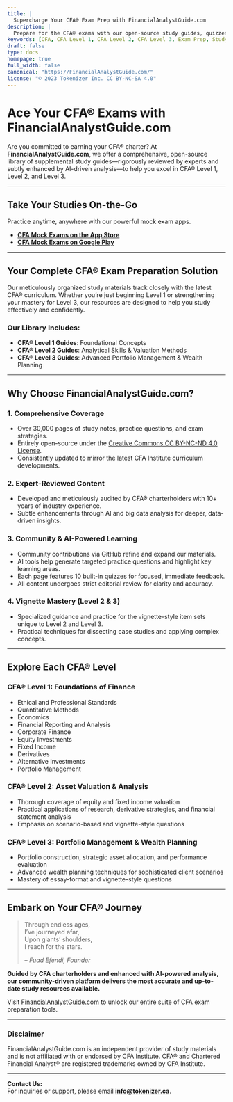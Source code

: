 ```yaml
---
title: |
  Supercharge Your CFA® Exam Prep with FinancialAnalystGuide.com
description: |
  Prepare for the CFA® exams with our open-source study guides, quizzes, and mock exam apps. Access in-depth content, enhanced by AI-driven analysis and expert review, for Level 1, 2, & 3.
keywords: [CFA, CFA Level 1, CFA Level 2, CFA Level 3, Exam Prep, Study Guide, Financial Analysis, Investment Analysis, Securities Analysis, CFA® Program, AI, Big Data]
draft: false
type: docs
homepage: true
full_width: false
canonical: "https://FinancialAnalystGuide.com/"
license: "© 2023 Tokenizer Inc. CC BY-NC-SA 4.0"
---
```


# Ace Your CFA® Exams with FinancialAnalystGuide.com

Are you committed to earning your CFA® charter? At **FinancialAnalystGuide.com**, we offer a comprehensive, open-source library of supplemental study guides—rigorously reviewed by experts and subtly enhanced by AI-driven analysis—to help you excel in CFA® Level 1, Level 2, and Level 3.

---

## Take Your Studies On-the-Go

Practice anytime, anywhere with our powerful mock exam apps.


* **[CFA Mock Exams on the App Store](https://apps.apple.com/us/app/cfa-mock-exams/id6748266216)**
* **[CFA Mock Exams on Google Play](https://play.google.com/store/apps/details?id=ca.tokenizer.cfa_mock_exams)**

---

## Your Complete CFA® Exam Preparation Solution

Our meticulously organized study materials track closely with the latest CFA® curriculum. Whether you’re just beginning Level 1 or strengthening your mastery for Level 3, our resources are designed to help you study effectively and confidently.

### Our Library Includes:

- **CFA® Level 1 Guides**: Foundational Concepts  
- **CFA® Level 2 Guides**: Analytical Skills & Valuation Methods  
- **CFA® Level 3 Guides**: Advanced Portfolio Management & Wealth Planning  

---

## Why Choose FinancialAnalystGuide.com?

### 1. Comprehensive Coverage

- Over 30,000 pages of study notes, practice questions, and exam strategies.  
- Entirely open-source under the [Creative Commons CC BY-NC-ND 4.0 License](https://creativecommons.org/licenses/by-nc-nd/4.0/).  
- Consistently updated to mirror the latest CFA Institute curriculum developments.

### 2. Expert-Reviewed Content

- Developed and meticulously audited by CFA® charterholders with 10+ years of industry experience.  
- Subtle enhancements through AI and big data analysis for deeper, data-driven insights.

### 3. Community & AI-Powered Learning

- Community contributions via GitHub refine and expand our materials.  
- AI tools help generate targeted practice questions and highlight key learning areas.  
- Each page features 10 built-in quizzes for focused, immediate feedback.  
- All content undergoes strict editorial review for clarity and accuracy.

### 4. Vignette Mastery (Level 2 & 3)

- Specialized guidance and practice for the vignette-style item sets unique to Level 2 and Level 3.  
- Practical techniques for dissecting case studies and applying complex concepts.


---

## Explore Each CFA® Level

### CFA® Level 1: Foundations of Finance

- Ethical and Professional Standards  
- Quantitative Methods  
- Economics  
- Financial Reporting and Analysis  
- Corporate Finance  
- Equity Investments  
- Fixed Income  
- Derivatives  
- Alternative Investments  
- Portfolio Management  

### CFA® Level 2: Asset Valuation & Analysis

- Thorough coverage of equity and fixed income valuation  
- Practical applications of research, derivative strategies, and financial statement analysis  
- Emphasis on scenario-based and vignette-style questions

### CFA® Level 3: Portfolio Management & Wealth Planning

- Portfolio construction, strategic asset allocation, and performance evaluation  
- Advanced wealth planning techniques for sophisticated client scenarios  
- Mastery of essay-format and vignette-style questions

---

## Embark on Your CFA® Journey

> Through endless ages,  
> I’ve journeyed afar,  
> Upon giants’ shoulders,  
> I reach for the stars.  
>   
> – *Fuad Efendi, Founder*

**Guided by CFA charterholders and enhanced with AI-powered analysis, our community-driven platform delivers the most accurate and up-to-date study resources available.**

Visit [FinancialAnalystGuide.com](https://financialanalystguide.com) to unlock our entire suite of CFA exam preparation tools.


---

### Disclaimer

FinancialAnalystGuide.com is an independent provider of study materials and is not affiliated with or endorsed by CFA Institute. CFA® and Chartered Financial Analyst® are registered trademarks owned by CFA Institute.

---

**Contact Us:**  
For inquiries or support, please email **[info@tokenizer.ca](mailto:info@tokenizer.ca?subject=FinancialAnalystGuide.com)**.
